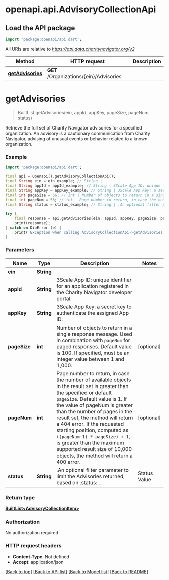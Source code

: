 # openapi.api.AdvisoryCollectionApi

## Load the API package
```dart
import 'package:openapi/api.dart';
```

All URIs are relative to *https://api.data.charitynavigator.org/v2*

Method | HTTP request | Description
------------- | ------------- | -------------
[**getAdvisories**](AdvisoryCollectionApi.md#getadvisories) | **GET** /Organizations/{ein}/Advisories | 


# **getAdvisories**
> BuiltList<AdvisoryCollectionItem> getAdvisories(ein, appId, appKey, pageSize, pageNum, status)



Retrieve the full set of Charity Navigator advisories for a specified organization. An advisory is a cautionary communication from Charity Navigator, advising of unusual events or behavior related to a known organization.

### Example
```dart
import 'package:openapi/api.dart';

final api = Openapi().getAdvisoryCollectionApi();
final String ein = ein_example; // String | 
final String appId = appId_example; // String | 3Scale App ID: unique identifier for an application registered in the Charity Navigator  developer portal.
final String appKey = appKey_example; // String | 3Scale App Key: a secret key to authenticate the assigned App ID.
final int pageSize = 56; // int | Number of objects to return in a single response message. Used in combination with `pageNum` for paged responses. Default value is 100.  If specified, must be an integer value between 1 and 1,000.
final int pageNum = 56; // int | Page number to return, in case the number of available objects in the result set is greater than the specified or default `pageSize`. Default value is 1. If the value of pageNum is greater than the number of pages in the result set, the method will return a 404 error. If the requested starting position, computed as `((pageNum-1) * pageSize) + 1`, is greater than the maximum supported result size of 10,000 objects, the method will return a 400 error.
final String status = status_example; // String | .An optional filter parameter to limit the Advisories returned, based on .status: . .| Status Value | Advisories Included                                 | .| ------------ | --------------------------------------------------- | .| ALL | All advisories included, regardless of status.      | .| ACTIVE       | Includes only advisories that are currently active. | .| REMOVED      | Includes only advisories that have been removed.    | . .Omitting the status property is the equivalent of specifying ALL. Any value .other than the ones listed above will result in an HTTP error 400.

try {
    final response = api.getAdvisories(ein, appId, appKey, pageSize, pageNum, status);
    print(response);
} catch on DioError (e) {
    print('Exception when calling AdvisoryCollectionApi->getAdvisories: $e\n');
}
```

### Parameters

Name | Type | Description  | Notes
------------- | ------------- | ------------- | -------------
 **ein** | **String**|  | 
 **appId** | **String**| 3Scale App ID: unique identifier for an application registered in the Charity Navigator  developer portal. | 
 **appKey** | **String**| 3Scale App Key: a secret key to authenticate the assigned App ID. | 
 **pageSize** | **int**| Number of objects to return in a single response message. Used in combination with `pageNum` for paged responses. Default value is 100.  If specified, must be an integer value between 1 and 1,000. | [optional] 
 **pageNum** | **int**| Page number to return, in case the number of available objects in the result set is greater than the specified or default `pageSize`. Default value is 1. If the value of pageNum is greater than the number of pages in the result set, the method will return a 404 error. If the requested starting position, computed as `((pageNum-1) * pageSize) + 1`, is greater than the maximum supported result size of 10,000 objects, the method will return a 400 error. | [optional] 
 **status** | **String**| .An optional filter parameter to limit the Advisories returned, based on .status: . .| Status Value | Advisories Included                                 | .| ------------ | --------------------------------------------------- | .| ALL | All advisories included, regardless of status.      | .| ACTIVE       | Includes only advisories that are currently active. | .| REMOVED      | Includes only advisories that have been removed.    | . .Omitting the status property is the equivalent of specifying ALL. Any value .other than the ones listed above will result in an HTTP error 400. | [optional] 

### Return type

[**BuiltList&lt;AdvisoryCollectionItem&gt;**](AdvisoryCollectionItem.md)

### Authorization

No authorization required

### HTTP request headers

 - **Content-Type**: Not defined
 - **Accept**: application/json

[[Back to top]](#) [[Back to API list]](../README.md#documentation-for-api-endpoints) [[Back to Model list]](../README.md#documentation-for-models) [[Back to README]](../README.md)

